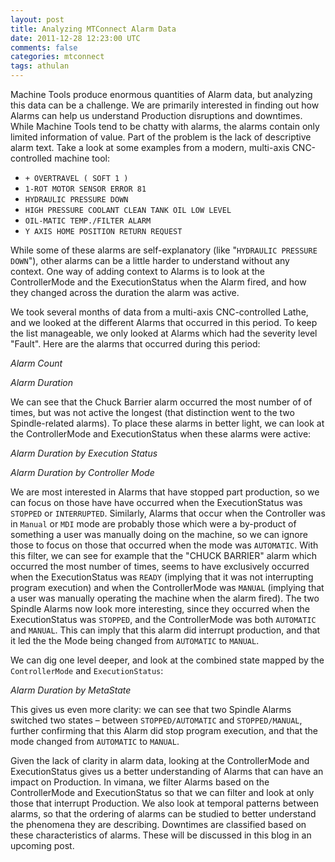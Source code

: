 ```yaml
---           
layout: post
title: Analyzing MTConnect Alarm Data
date: 2011-12-28 12:23:00 UTC
comments: false
categories: mtconnect
tags: athulan
---
```


Machine Tools produce enormous quantities of Alarm data, but analyzing this data can be a challenge. We are primarily interested in finding out how Alarms can help us understand Production disruptions and downtimes. While Machine Tools tend to be chatty with alarms, the alarms contain only limited information of value. Part of the problem is the lack of descriptive alarm text. Take a look at some examples from a modern, multi-axis CNC-controlled machine tool:
- `+ OVERTRAVEL ( SOFT 1 )`
- `1-ROT MOTOR SENSOR ERROR 81`
- `HYDRAULIC PRESSURE DOWN`
- `HIGH PRESSURE COOLANT CLEAN TANK OIL LOW LEVEL`
- `OIL-MATIC TEMP./FILTER ALARM`
- `Y AXIS HOME POSITION RETURN REQUEST`

While some of these alarms are self-explanatory (like "`HYDRAULIC PRESSURE DOWN`"), other alarms can be a little harder to understand without any context. One way of adding context to Alarms is to look at the ControllerMode and the ExecutionStatus when the Alarm fired, and how they changed across the duration the alarm was active. 

We took several months of data from a multi-axis CNC-controlled Lathe, and we looked at the different Alarms that occurred in this period. To keep the list manageable, we only looked at Alarms which had the severity level "Fault". 
Here are the alarms that occurred during this period:

_Alarm Count_

_Alarm Duration_

We can see that the Chuck Barrier alarm occurred the most number of of times, but was not active the longest (that distinction went to the two Spindle-related alarms). To place these alarms in better light, we can look at the ControllerMode and ExecutionStatus when these alarms were active:

_Alarm Duration by Execution Status_

_Alarm Duration by Controller Mode_

We are most interested in Alarms that have stopped part production, so we can focus on those have have occurred when the ExecutionStatus was `STOPPED` or `INTERRUPTED`. Similarly, Alarms that occur when the Controller was in `Manual` or `MDI` mode are probably those which were a by-product of something a user was manually doing on the machine, so we can ignore those to focus on those that occurred when the mode was `AUTOMATIC`. With this filter, we can see for example that the "CHUCK BARRIER" alarm which occurred the most number of times, seems to have exclusively occurred when the ExecutionStatus was `READY` (implying that it was not interrupting program execution) and when the ControllerMode was `MANUAL` (implying that a user was manually operating the machine when the alarm fired). The two Spindle Alarms now look more interesting, since they occurred when the ExecutionStatus was `STOPPED`, and the ControllerMode was both `AUTOMATIC` and `MANUAL`. This can imply that this alarm did interrupt production, and that it led the the Mode being changed from `AUTOMATIC` to `MANUAL`. 

We can dig one level deeper, and look at the combined state mapped by the `ControllerMode` and `ExecutionStatus`:

_Alarm Duration by MetaState_

This gives us even more clarity: we can see that two Spindle Alarms switched two states – between `STOPPED/AUTOMATIC` and `STOPPED/MANUAL`, further confirming that this Alarm did stop program execution, and that the mode changed from `AUTOMATIC` to `MANUAL`.

Given the lack of clarity in alarm data, looking at the ControllerMode and ExecutionStatus gives us a better understanding of Alarms that can have an impact on Production. In vimana, we filter Alarms based on the ControllerMode and ExecutionStatus so that we can filter and look at only those that interrupt Production. We also look at temporal patterns between alarms, so that the ordering of alarms can be studied to better understand the phenomena they are describing. Downtimes are classified based on these characteristics of alarms. These will be discussed in this blog in an upcoming post. 